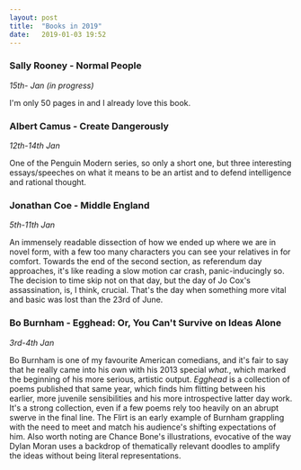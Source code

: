 ```yaml
---
layout: post
title:  "Books in 2019"
date:   2019-01-03 19:52
---
```


### Sally Rooney - Normal People
*15th- Jan (in progress)*

I'm only 50 pages in and I already love this book.

### Albert Camus - Create Dangerously
*12th-14th Jan*

One of the Penguin Modern series, so only a short one, but three interesting essays/speeches on what it means to be an artist and to defend intelligence and rational thought.

### Jonathan Coe - Middle England
*5th-11th Jan*

An immensely readable dissection of how we ended up where we are in novel form, with a few too many characters you can see your relatives in for comfort. Towards the end of the second section, as referendum day approaches, it's like reading a slow motion car crash, panic-inducingly so. The decision to time skip not on that day, but the day of Jo Cox's assassination, is, I think, crucial. That's the day when something more vital and basic was lost than the 23rd of June. 

### Bo Burnham - Egghead: Or, You Can't Survive on Ideas Alone
*3rd-4th Jan*

Bo Burnham is one of my favourite American comedians, and it's fair to say that he really came into his own with his 2013 special *what.*, which marked the beginning of his more serious, artistic output. *Egghead* is a collection of poems published that same year, which finds him flitting between his earlier, more juvenile sensibilities and his more introspective latter day work. It's a strong collection, even if a few poems rely too heavily on an abrupt swerve in the final line. The Flirt is an early example of Burnham grappling with the need to meet and match his audience's shifting expectations of him. Also worth noting are Chance Bone's illustrations, evocative of the way Dylan Moran uses a backdrop of thematically relevant doodles to amplify the ideas without being literal representations.
